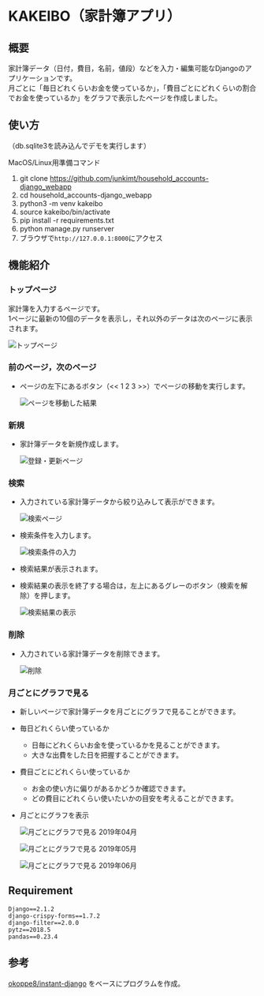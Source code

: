 # KAKEIBO（家計簿アプリ）

## 概要
家計簿データ（日付，費目，名前，値段）などを入力・編集可能なDjangoのアプリケーションです。
<br>
月ごとに「毎日どれくらいお金を使っているか」，「費目ごとにどれくらいの割合でお金を使っているか」をグラフで表示したページを作成しました。

## 使い方

（db.sqlite3を読み込んでデモを実行します）

MacOS/Linux用準備コマンド

1. git clone https://github.com/junkimt/household_accounts-django_webapp
2. cd household_accounts-django_webapp
3. python3 -m venv kakeibo
4. source kakeibo/bin/activate
5. pip install -r requirements.txt
6. python manage.py runserver
7. ブラウザで`http://127.0.0.1:8000`にアクセス


## 機能紹介

### トップページ

家計簿を入力するページです。
<br>
1ページに最新の10個のデータを表示し，それ以外のデータは次のページに表示されます。

![トップページ](./imgs/top_page.png)


### 前のページ，次のページ

- ページの左下にあるボタン（<< 1 2 3 >>）でページの移動を実行します。

  ![ページを移動した結果](./imgs/top_page_2.png)

### 新規

- 家計簿データを新規作成します。

  ![登録・更新ページ](./imgs/register_page.png)

### 検索

- 入力されている家計簿データから絞り込みして表示ができます。

  ![検索ページ](./imgs/search_page.png)

- 検索条件を入力します。

  ![検索条件の入力](./imgs/search_condition.png)

- 検索結果が表示されます。
- 検索結果の表示を終了する場合は，左上にあるグレーのボタン（検索を解除）を押します。

  ![検索結果の表示](./imgs/search_result.png)

### 削除

- 入力されている家計簿データを削除できます。

  ![削除](./imgs/delete_page.png)

### 月ごとにグラフで見る

- 新しいページで家計簿データを月ごとにグラフで見ることができます。

- 毎日どれくらい使っているか

  - 日毎にどれくらいお金を使っているかを見ることができます。
  - 大きな出費をした日を把握することができます。

- 費目ごとにどれくらい使っているか

  - お金の使い方に偏りがあるかどうか確認できます。
  - どの費目にどれくらい使いたいかの目安を考えることができます。

- 月ごとにグラフを表示

  ![月ごとにグラフで見る 2019年04月](./imgs/visualization_page_1.png)

  ![月ごとにグラフで見る 2019年05月](./imgs/visualization_page_2.png)

  ![月ごとにグラフで見る 2019年06月](./imgs/visualization_page_3.png)

## Requirement

```
Django==2.1.2
django-crispy-forms==1.7.2
django-filter==2.0.0
pytz==2018.5
pandas==0.23.4
```

## 参考
[okoppe8/instant-django](https://github.com/okoppe8/instant-django) をベースにプログラムを作成。

